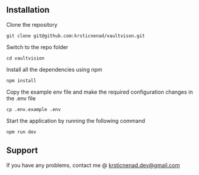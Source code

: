 ## Installation
Clone the repository

    git clone git@github.com:krsticnenad/vaultvison.git

Switch to the repo folder

    cd vaultvision

Install all the dependencies using npm

    npm install

Copy the example env file and make the required configuration changes in the .env file

    cp .env.example .env

Start the application by running the following command

    npm run dev

## Support
If you have any problems, contact me @ krsticnenad.dev@gmail.com
